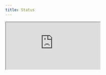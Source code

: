 ```yaml
---
title: Status
---
```


<iframe class="ci-result" src="https://util.hybrid-cloud-patterns.io/dashboard.php"> </iframe>
